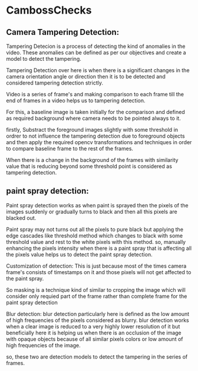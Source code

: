 # CambossChecks

## Camera Tampering Detection:
Tampering Detecion is a process of detecting the kind of anomalies in the video. These anomalies can be defined as per our objectives and create a model to detect the 
tampering.

Tampering Detection over here is when there is a significant changes in the camera orientation angle or direction then it is to be detected and considered tampering 
detection strictly.

Video is a series of frame's and making comparison to each frame till the end of frames in a video helps us to tampering detection.

For this, a baseline image is taken initially for the comparison and defined as required background where camera needs to be pointed always to it. 

firstly, Substract the foreground images slightly with some threshold in ordrer to not influence the tampering detection due to foreground objects and then apply the 
required opencv transformations and techniques in order to compare baseline frame to the rest of the frames.

When there is a change in the background of the frames with similarity value that is reducing beyond some threshold point is considered as tampering detection.

## paint spray detection:
Paint spray detection works as when paint is sprayed then the pixels of the images suddenly or gradually turns to black and then all this pixels are blacked out.

Paint spray may not turns out all the pixels to pure black but applying the edge cascades like threshold method which changes to black with some threshold value and rest 
to the white pixels with this method. so, manually enhancing the pixels intensity when there is a paint spray that is affecting all the pixels value helps us to detect
the paint spray detection.

Customization of detection: This is just because most of the times camera frame's consists of timestamps on it and those pixels will not get affected to the paint spray.

So masking is a technique kind of similar to cropping the image which will consider only requied part of the frame rather than complete frame for the paint spray 
detection

Blur detection: blur detection particularly here is defined as the low amount of high frequencies of the pixels considered as blurry. blur detection works  
when a clear image is reduced to a very highly lower resolution of it but beneficially here it is helping us when there is an occlusion of the image with opaque objects
because of all similar pixels colors or low amount of high frequencies of the image.

so, these two are detection models to detect the tampering in the series of frames.
